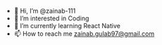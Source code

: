 - 👋 Hi, I’m @zainab-111
- 👀 I’m interested in Coding
- 🌱 I’m currently learning React Native
- 📫 How to reach me zainab.gulab97@gmail.com

<!---
zainab-111/zainab-111 is a ✨ special ✨ repository because its `README.md` (this file) appears on your GitHub profile.
You can click the Preview link to take a look at your changes.
--->
